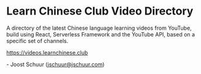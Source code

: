 # Learn Chinese Club Video Directory

A directory of the latest Chinese language learning videos from YouTube, build using React, Serverless Framework and the YouTube API, based on a specific set of channels.

https://videos.learnchinese.club

\- Joost Schuur (<jschuur@jschuur.com>)